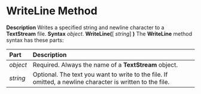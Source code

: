 
# WriteLine Method



 **Description**
Writes a specified string and newline character to a  **TextStream** file.
 **Syntax**
 _object_. **WriteLine(**[ _string_] **)**
The  **WriteLine** method syntax has these parts:


|**Part**|**Description**|
|:-----|:-----|
| _object_|Required. Always the name of a  **TextStream** object.|
| _string_|Optional. The text you want to write to the file. If omitted, a newline character is written to the file.|
